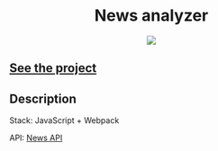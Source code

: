 <h1 align="center">News analyzer</h1>
<p align="center">
  <img src="https://img.shields.io/badge/made%20by-opv1-blue.svg">
</p>

## [See the project](https://opv1.github.io/news-analyzer)

## Description

Stack: JavaScript + Webpack

API: [News API](https://newsapi.org/)
